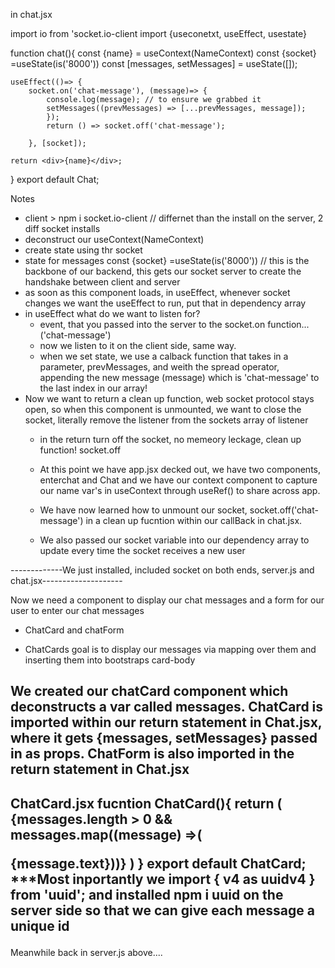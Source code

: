 in chat.jsx 

import io from 'socket.io-client
import {useconetxt, useEffect, usestate}

function chat(){
    const {name} = useContext(NameContext)
    const {socket} =useState(is('8000'))
    const [messages, setMessages] = useState([]);

    useEffect(()=> {
        socket.on('chat-message'), (message)=> {
            console.log(message); // to ensure we grabbed it
            setMessages((prevMessages) => [...prevMessages, message]);
            });
            return () => socket.off('chat-message');

        }, [socket]);

    return <div>{name}</div>;
}
export default Chat;

Notes
* client > npm i socket.io-client // differnet than the install on the server, 2 diff socket installs
* deconstruct our useContext(NameContext)
* create state using thr socket
* state for messages
    const {socket} =useState(is('8000')) // this is the backbone of our backend, this gets our socket server to create the handshake between client and server
* as soon as this component loads, in useEffect, whenever socket changes we want the useEffect to run, put that in dependency array
* in useEffect what do we want to listen for?
    - event, that you passed into the server to the socket.on function... ('chat-message')
    - now we listen to it on the client side, same way.
    - when we set state, we use a calback function that takes in a parameter, prevMessages, and weith the     spread operator, appending the new message (message) which is 'chat-message' to the last index in our array!
* Now we want to return a clean up function, web socket protocol stays open, so when this component is unmounted, we want to close the socket, literally remove the listener from the sockets array of listener
    - in the return turn off the socket, no memeory leckage, clean up function!
        socket.off

    - At this point we have app.jsx decked out, we have two components, enterchat and Chat and we have our context component to capture our name var's in useContext through useRef() to share across app.
    - We have now learned how to unmount our socket, socket.off('chat-message') in a clean up fucntion within our callBack in chat.jsx.
    - We also passed our socket variable into our dependency array to update every time the socket receives a new user

-------------We just installed, included socket on both ends, server.js and chat.jsx--------------------

Now we need a component to display our chat messages and a form for our user to enter our chat messages
- ChatCard and chatForm
* ChatCards goal is to display our messages via mapping over them and inserting them into bootstraps card-body

We created our chatCard component which deconstructs a var called messages. 
ChatCard is imported within our return statement in Chat.jsx, where it gets {messages, setMessages} passed in as props.
ChatForm is also imported in the return statement in Chat.jsx
-------------------------------------------------------
ChatCard.jsx 
fucntion ChatCard(){
    return (
        {messages.length > 0 && messages.map((message) =>(<p>{message.text}))}
    )
}
export default ChatCard;
***Most inportantly  we import { v4 as uuidv4 } from 'uuid'; and installed npm i uuid on the server side so that we can give each message a unique id 
---------------------------------------------------
Meanwhile back in server.js above....